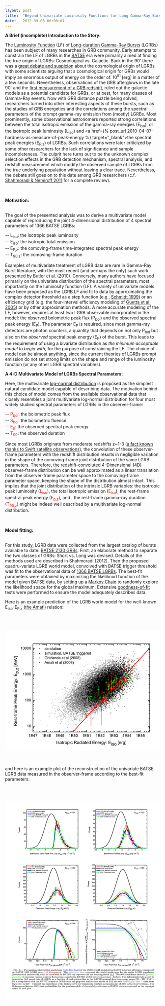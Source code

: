 ```yaml
---
layout: post
title:  "Beyond Univariate Luminosity Functions for Long Gamma-Ray Bursts"
date:   2012-09-03 00:00:01
---
```


<b>A Brief (incomplete) Introduction to the Story:<br></b>

The <a href="http://en.wikipedia.org/wiki/Luminosity_function_%28astronomy%29" target="_blank"> Luminosity Function</a> (LF) of <a href="http://en.wikipedia.org/wiki/Gamma-ray_burst#Long_gamma-ray_bursts" target="_blank">Long-duration Gamma-Ray Bursts</a> (LGRBs) has been subject of many researches in GRB community. Early attempts to constrain the LF of LGRBs in the <a href="http://en.wikipedia.org/wiki/Compton_Gamma_Ray_Observatory#BATSE" target="_blank">BATSE</a> era were primarily aimed at finding the true origin of LGRBs: Cosmological vs. Galactic. Back in the 90' there was a <a href="http://apod.nasa.gov/diamond_jubilee/debate95.html" target="_blank">great debate and suspicion</a> about the cosmological origin of LGRBs with some scientists arguing that a cosmological origin for GRBs would imply an enormous output of energy on the order of. 10<sup>51</sup> [erg] in a matter of a few seconds. Nevertheless, observations of the GRB afterglows in the late 90' and the <a href="http://www.nature.com/nature/journal/v387/n6636/full/387878a0.html" target="_blank">first measurement of a GRB redshift</a>, ruled out the galactic models as a potential candidate for GRBs, or at best, for many classes of Gamma-Ray events. Now with GRB distance puzzle being solved, researchers turned into other interesting aspects of these bursts, such as the studies of GRB energetics and the correlations among the spectral parameters of the prompt gamma-ray emission from (mostly) LGRBs. Most prominently, some observational astronomers reported strong correlations between the total isotropic emission of the gamma-ray energies (E<sub>iso</sub>), or the isotropic peak luminosity (L<sub>iso</sub>) and <a href={% post_url 2010-04-07-hardness-as-measure-of-peak-energy %} target="_blank">the spectral peak energies</a> (E<sub>P,z</sub>) of LGRBs. Such correlations were later criticized by some other researchers for the lack of significance and sample incompleteness. The culprit here turns out to be the unknown complex selection effects in the GRB detection mechanism, spectral analysis, and redshift measurement which modify the observed sample of LGRBs from the true underlying population without leaving a clear trace. Nevertheless, the debate still goes on to this date among GRB researchers (c.f. <a href="https://sites.google.com/site/amshportal/research/aca/in-the-news/perception-and-bias" target="_blank">Shahmoradi &amp; Nemiroff 2011</a> for a complete review).

<br><br>
<b>Motivation:</b>
<br><br>

The goal of the presented analysis was to derive a multivariate model capable of reproducing the joint 4-dimensional distribution of 4 spectral parameters of 1366 BATSE LGRBs:

-- L<sub>iso</sub>: the isotropic peak luminosity <br>
-- E<sub>iso</sub>: the isotropic total emission <br> 
-- E<sub>P,z</sub>: the comoving-frame time-integrated spectral peak energy <br>
-- T<sub>90,z</sub>: the comoving-frame duration <br>

Examples of multivariate treatment of LGRB data are rare in Gamma-Ray Burst literature, with the most recent (and perhaps the only) such work presented by <a href="http://adsabs.harvard.edu/abs/2010ApJ...711..495B" target="_blank">Butler et al. (2010)</a>. Conversely, many authors have focused primarily on the univariate distribution of the spectral parameters, most importantly on the luminosity function (LF). A variety of univariate models have been proposed as the LGRB LF and fit to data by approximating the complex detector threshold as a step function (e.g., <a href="http://adsabs.harvard.edu/abs/1999ApJ...523L.117S" target="_blank">Schmidt 1999</a>) or an efficiency grid (e.g. the four-interval efficiency modeling of <a href="http://adsabs.harvard.edu/abs/2005ApJ...619..412G" target="_blank">Guetta et al. 2005</a>) or by other approximation methods. A more accurate modeling of the LF, however, requires at least two LGRB observable incorporated in the model: the observed bolometric peak flux (P<sub>bol</sub>) and the observed spectral peak energy (E<sub>P</sub>). The parameter E<sub>P</sub> is required, since most gamma-ray detectors are photon counters, a quantity that depends on not only P<sub>bol</sub> but also on the <i>observed</i> spectral peak energy (E<sub>P</sub>) of the burst. This leads to the requirement of using a bivariate distribution as<i> the minimum acceptable model to begin with</i>, for the purpose of constraining the LF. The choice of model can be almost anything, since the current theories of LGRBs prompt emission do not set strong limits on the shape and range of the luminosity function (or any other LGRB spectral variables).

<b>A 4-D Multivariate Model of LGRBs Spectral Parameters:</b><br>

Here, the multivariate <a href="http://en.wikipedia.org/wiki/Log-normal_distribution" target="_blank">log-normal distribution</a> is proposed as the simplest natural candidate model capable of describing data. The motivation behind this choice of model comes from the available observational data that closely resembles a joint multivariate log-normal distribution for four most widely studied spectral parameters of LGRBs in the observer-frame:

-- <span style="color:rgb(255,0,0)">P<sub>bol</sub></span>: the bolometric peak flux <br>
-- <span style="color:rgb(255,0,0)">S<sub>bol</sub></span>: the bolometric fluence <br>
-- <span style="color:rgb(255,0,0)">E<sub>p</sub></span>: the observed spectral peak energy <br>
-- <span style="color:rgb(255,0,0)">T<sub>90</sub></span>: the observed duration <br>

Since most LGRBs originate from moderate redshifts z~1-3 (<a href="http://adsabs.harvard.edu/abs/2010ApJ...711..495B" target="_blank">a fact known thanks to Swift satellite observations</a>), the convolution of these observer-frame parameters with the redshift distribution results in negligible variation in the shape of the comoving-frame joint distribution of the same LGRB parameters. Therefore, the redshift-convoluted 4-Dimensional (4D) observer-frame distribution can be well approximated as a linear translation from the observer-frame parameter space to the comoving-frame parameter space, keeping the shape of the distribution almost intact. This implies that the joint distribution of the intrinsic LGRB variables: the isotropic peak luminosity (<span style="color:rgb(255,0,0)">L<sub>iso</sub></span>), the total isotropic emission (<span style="color:rgb(255,0,0)">E<sub>iso</sub></span>), the rest-frame spectral peak energy (<span style="color:rgb(255,0,0)">E<sub>p,z</sub></span>), and , the rest-frame gamma-ray duration (<span style="color:rgb(255,0,0)">T<sub>90,z</sub></span>) might be indeed well described by a multivariate log-normal distribution.
 
<br><br>
<b>Model fitting:</b>
<br><br>

For this study, LGRB data were collected from the largest catalog of bursts available to date: <a href="http://www.batse.msfc.nasa.gov/batse/grb/catalog/" target="_blank">BATSE 2130 GRBs</a>. First, an elaborate method to separate the two classes of GRBs: Short vs. Long was devised. Details of the methods used are described in Shahmoradi (2012). Then the proposed quadru-variate LGRB world model, convolved with BATSE trigger threshold was fit to the observational data of <a href="https://docs.google.com/spreadsheet/ccc?key=0ApSwPt7SvosHdGFxajVzclo5SDdzOWdMTWMybkhwbmc#gid=0" target="_blank">1366 BATSE LGRBs</a>. The best-fit parameters were obtained by maximizing the likelihood function of the model given BATSE data, by setting up a <a href="http://en.wikipedia.org/wiki/Markov_chain" target="_blank">Markov Chain</a> to randomly explore the likelihood space for the global maximum. Extensive <a href="http://en.wikipedia.org/wiki/Goodness_of_fit" target="_blank">goodness-of-fit</a> tests were performed to ensure the model adequately describes data.

Here is an example prediction of the LGRB world model for the well-known E<sub>iso</sub>-E<sub>P,z</sub> (<a href="http://www.iasfbo.inaf.it/%7Eamati/" target="_blank">the Amati</a>) relation:

<br><br>
<div style="display:block;text-align:center;margin-right:auto;margin-left:auto"><a href="../img/research/aca/20120903_Eiso-Epkz.png" imageanchor="1" title=" "><img src="../img/research/aca/20120903_Eiso-Epkz.png" title=" " border="0"></a></div>
<br><br>

and here is an example plot of the reconstruction of the univariate BATSE LGRB data measured in the observer-frame according to the best-fit parameters:

<br><br>
<div style="display:block;text-align:center;margin-right:auto;margin-left:auto"><a href="../img/research/aca/20120903_observer-frame-marginals.png" imageanchor="1"><img src="../img/research/aca/20120903_observer-frame-marginals.png" title=" " border="0"></a></div>
<br><br><br>

